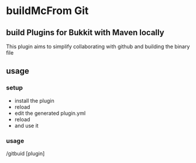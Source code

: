 # buildMcFrom Git
## build Plugins for Bukkit with Maven locally
This plugin aims to simplify collaborating with github and building the binary file

## usage
### setup
- install the plugin
- reload
- edit the generated plugin.yml
- reload
- and use it
### usage
/gitbuid [plugin]
